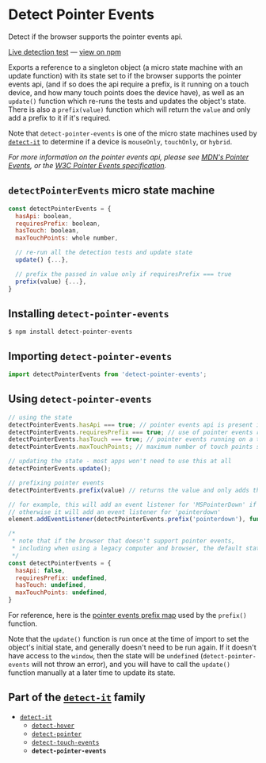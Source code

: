 # Detect Pointer Events

Detect if the browser supports the pointer events api.

[Live detection test][liveDetectionTest] &#8212; [view on npm][onNpm]

Exports a reference to a singleton object (a micro state machine with an update function) with its state set to if the browser supports the pointer events api, (and if so does the api require a prefix, is it running on a touch device, and how many touch points does the device have), as well as an `update()` function which re-runs the tests and updates the object's state. There is also a `prefix(value)` function which will return the `value` and only add a prefix to it if it's required.

Note that `detect-pointer-events` is one of the micro state machines used by [`detect-it`][detectItRepo] to determine if a device is `mouseOnly`, `touchOnly`, or `hybrid`.

*For more information on the pointer events api, please see [MDN's Pointer Events][mdnPointerEvents], or the [W3C Pointer Events specification][w3cSpecLatest].*


## `detectPointerEvents` micro state machine
```javascript
const detectPointerEvents = {
  hasApi: boolean,
  requiresPrefix: boolean,
  hasTouch: boolean,
  maxTouchPoints: whole number,

  // re-run all the detection tests and update state
  update() {...},

  // prefix the passed in value only if requiresPrefix === true
  prefix(value) {...},
}
```

## Installing `detect-pointer-events`
```terminal
$ npm install detect-pointer-events
```

## Importing `detect-pointer-events`
```javascript
import detectPointerEvents from 'detect-pointer-events';
```


## Using `detect-pointer-events`
```javascript
// using the state
detectPointerEvents.hasApi === true; // pointer events api is present in the browser
detectPointerEvents.requiresPrefix === true; // use of pointer events requires the Microsoft prefix
detectPointerEvents.hasTouch === true; // pointer events running on a touch capable device
detectPointerEvents.maxTouchPoints; // maximum number of touch points supported by the device

// updating the state - most apps won't need to use this at all
detectPointerEvents.update();

// prefixing pointer events
detectPointerEvents.prefix(value) // returns the value and only adds the prefix if requiresPrefix

// for example, this will add an event listener for 'MSPointerDown' if requiresPrefix === true,
// otherwise it will add an event listener for 'pointerdown'
element.addEventListener(detectPointerEvents.prefix('pointerdown'), function...)
```

```javascript
/*
 * note that if the browser that doesn't support pointer events,
 * including when using a legacy computer and browser, the default state will be:
 */
const detectPointerEvents = {
  hasApi: false,
  requiresPrefix: undefined,
  hasTouch: undefined,
  maxTouchPoints: undefined,
}
```

For reference, here is the [pointer events prefix map][prefixMap] used by the `prefix()` function.

Note that the `update()` function is run once at the time of import to set the object's initial state, and generally doesn't need to be run again. If it doesn't have access to the `window`, then the state will be `undefined` (`detect-pointer-events` will not throw an error), and you will have to call the `update()` function manually at a later time to update its state.


## Part of the [`detect-it`][detectItRepo] family
- [`detect-it`][detectItRepo]
  - [`detect-hover`][detectHoverRepo]
  - [`detect-pointer`][detectPointerRepo]
  - [`detect-touch-events`][detectTouchEventsRepo]
  - **`detect-pointer-events`**


<!-- links -->
[liveDetectionTest]: http://detect-it.rafrex.com/#detect-pointer-events
[onNpm]: https://www.npmjs.com/package/detect-pointer-events
[w3cSpecLatest]: https://www.w3.org/TR/pointerevents/
[mdnPointerEvents]: https://developer.mozilla.org/en-US/docs/Web/API/Pointer_events
[prefixMap]: https://github.com/rafrex/detect-pointer-events/blob/master/src/index.js#L1
[detectItRepo]: https://github.com/rafrex/detect-it
[detectHoverRepo]: https://github.com/rafrex/detect-hover
[detectPointerRepo]: https://github.com/rafrex/detect-pointer
[detectTouchEventsRepo]: https://github.com/rafrex/detect-touch-events
